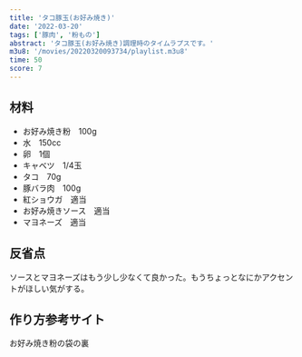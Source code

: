 ```yaml
---
title: 'タコ豚玉(お好み焼き)'
date: '2022-03-20'
tags: ['豚肉', '粉もの']
abstract: 'タコ豚玉(お好み焼き)調理時のタイムラプスです。'
m3u8: '/movies/20220320093734/playlist.m3u8'
time: 50
score: 7
---
```


## 材料

- お好み焼き粉　100g
- 水　150cc
- 卵　1個
- キャベツ　1/4玉
- タコ　70g
- 豚バラ肉　100g
- 紅ショウガ　適当
- お好み焼きソース　適当
- マヨネーズ　適当

## 反省点

ソースとマヨネーズはもう少し少なくて良かった。もうちょっとなにかアクセントがほしい気がする。

## 作り方参考サイト

お好み焼き粉の袋の裏